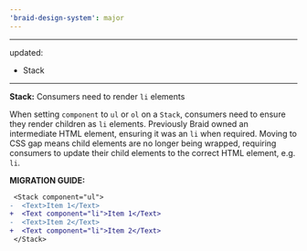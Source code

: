 ```yaml
---
'braid-design-system': major
---
```


---
updated:
  - Stack
---

**Stack:** Consumers need to render `li` elements

When setting `component` to `ul` or `ol` on a `Stack`, consumers need to ensure they render children as `li` elements.
Previously Braid owned an intermediate HTML element, ensuring it was an `li` when required.
Moving to CSS gap means child elements are no longer being wrapped, requiring consumers to update their child elements to the correct HTML element, e.g. `li`.

**MIGRATION GUIDE:**
```diff
 <Stack component="ul">
-  <Text>Item 1</Text>
+  <Text component="li">Item 1</Text>
-  <Text>Item 2</Text>
+  <Text component="li">Item 2</Text>
 </Stack>
```
